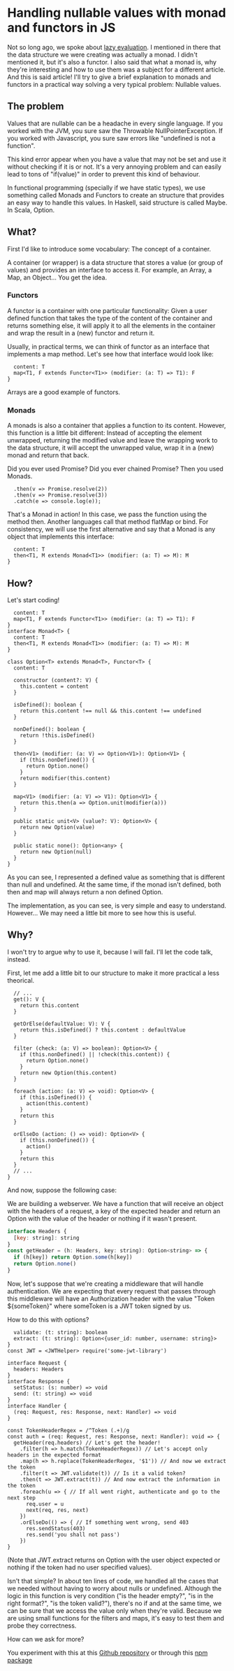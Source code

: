 # Handling nullable values with monad and functors in JS

Not so long ago, we spoke about [lazy evaluation](https://www.codementor.io/agustinchiappeberrini/lazy-evaluation-and-javascript-a5m7g8gs3). I mentioned in there that the data structure we were creating was actually a monad. I didn't mentioned it, but it's also a functor. I also said that what a monad is, why they're interesting and how to use them was a subject for a different article. And this is said article! I'll try to give a brief explanation to monads and functors in a practical way solving a very typical problem: Nullable values.

## The problem

Values that are nullable can be a headache in every single language. If you worked with the JVM, you sure saw the Throwable NullPointerException. If you worked with Javascript, you sure saw errors like "undefined is not a function".

This kind error appear when you have a value that may not be set and use it without checking if it is or not. It's a very annoying problem and can easily lead to tons of "if(value)" in order to prevent this kind of behaviour.

In functional programming (specially if we have static types), we use something called Monads and Functors to create an structure that provides an easy way to handle this values. In Haskell, said structure is called Maybe. In Scala, Option.

## What?

First I'd like to introduce some vocabulary: The concept of a container.

A container (or wrapper) is a data structure that stores a value (or group of values) and provides an interface to access it. For example, an Array, a Map, an Object... You get the idea.

### Functors

A functor is a container with one particular functionality: Given a user defined function that takes the type of the content of the container and returns something else, it will apply it to all the elements in the container and wrap the result in a (new) functor and return it.

Usually, in practical terms, we can think of functor as an interface that implements a map method. Let's see how that interface would look like:

```interface Functor<T> {
  content: T
  map<T1, F extends Functor<T1>> (modifier: (a: T) => T1): F
}
```

Arrays are a good example of functors.

### Monads

A monads is also a container that applies a function to its content. However, this function is a little bit different: Instead of accepting the element unwrapped, returning the modified value and leave the wrapping work to the data structure, it will accept the unwrapped value, wrap it in a (new) monad and return that back.

Did you ever used Promise? Did you ever chained Promise? Then you used Monads.

```return Promise.resolve(1)
  .then(v => Promise.resolve(2))
  .then(v => Promise.resolve(3))
  .catch(e => console.log(e));
```

That's a Monad in action! In this case, we pass the function using the method then. Another languages call that method flatMap or bind. For consistency, we will use the first alternative and say that a Monad is any object that implements this interface:

```interface Monad<T> {
  content: T
  then<T1, M extends Monad<T1>> (modifier: (a: T) => M): M
}
```

## How?

Let's start coding!

```interface Functor<T> {
  content: T
  map<T1, F extends Functor<T1>> (modifier: (a: T) => T1): F
}
interface Monad<T> {
  content: T
  then<T1, M extends Monad<T1>> (modifier: (a: T) => M): M
}

class Option<T> extends Monad<T>, Functor<T> {
  content: T
  
  constructor (content?: V) {
    this.content = content
  }

  isDefined(): boolean {
    return this.content !== null && this.content !== undefined
  }

  nonDefined(): boolean {
    return !this.isDefined()
  }

  then<V1> (modifier: (a: V) => Option<V1>): Option<V1> {
    if (this.nonDefined()) {
      return Option.none()
    }
    return modifier(this.content)
  }

  map<V1> (modifier: (a: V) => V1): Option<V1> {
    return this.then(a => Option.unit(modifier(a)))
  }

  public static unit<V> (value?: V): Option<V> {
    return new Option(value)
  }

  public static none(): Option<any> {
    return new Option(null)
  }
}
```

As you can see, I represented a defined value as something that is different than null and undefined. At the same time, if the monad isn't defined, both then and map will always return a non defined Option.

The implementation, as you can see, is very simple and easy to understand. However... We may need a little bit more to see how this is useful.

## Why?

I won't try to argue why to use it, because I will fail. I'll let the code talk, instead.

First, let me add a little bit to our structure to make it more practical a less theorical.

```class Option<T> extends Monad<T>, Functor<T> {
  // ...
  get(): V {
    return this.content
  }

  getOrElse(defaultValue: V): V {
    return this.isDefined() ? this.content : defaultValue
  }

  filter (check: (a: V) => boolean): Option<V> {
    if (this.nonDefined() || !check(this.content)) {
      return Option.none()
    }
    return new Option(this.content)
  }

  foreach (action: (a: V) => void): Option<V> {
    if (this.isDefined()) {
      action(this.content)
    }
    return this
  }

  orElseDo (action: () => void): Option<V> {
    if (this.nonDefined()) {
      action()
    }
    return this
  }
  // ...
}
```

And now, suppose the following case:

We are building a webserver. We have a function that will receive an object with the headers of a request, a key of the expected header and return an Option with the value of the header or nothing if it wasn't present.

```javascript
interface Headers {
  [key: string]: string
}
const getHeader = (h: Headers, key: string): Option<string> => {
  if (h[key]) return Option.some(h[key])
  return Option.none()
}
```

Now, let's suppose that we're creating a middleware that will handle authentication. We are expecting that every request that passes through this middleware will have an Authorization header with the value "Token ${someToken}" where someToken is a JWT token signed by us.

How to do this with options?

```interface JWTHelper {
  validate: (t: string): boolean
  extract: (t: string): Option<{user_id: number, username: string}>
}
const JWT = <JWTHelper> require('some-jwt-library')

interface Request {
  headers: Headers
}
interface Response {
  setStatus: (s: number) => void
  send: (t: string) => void
}
interface Handler {
  (req: Request, res: Response, next: Handler) => void
}

const TokenHeaderRegex = /^Token (.+)/g
const auth = (req: Request, res: Response, next: Handler): void => {
  getHeader(req.headers) // Let's get the header!
    .filter(h => h.match(TokenHeaderRegex)) // Let's accept only headers in the expected format
    .map(h => h.replace(TokenHeaderRegex, '$1')) // And now we extract the token
    .filter(t => JWT.validate(t)) // Is it a valid token?
    .then(t => JWT.extract(t)) // And now extract the information in the token
    .foreach(u => { // If all went right, authenticate and go to the next step
      req.user = u
      next(req, res, next)
    })
    .orElseDo(() => { // If something went wrong, send 403
      res.sendStatus(403)
      res.send('you shall not pass')
    })
}
```

(Note that JWT.extract returns on Option with the user object expected or nothing if the token had no user specified values).

Isn't that simple? In about ten lines of code, we handled all the cases that we needed without having to worry about nulls or undefined. Although the logic in this function is very condition ("is the header empty?", "is in the right format?", "is the token valid?"), there's no if and at the same time, we can be sure that we access the value only when they're valid. Because we are using small functions for the filters and maps, it's easy to test them and probe they correctness.

How can we ask for more?

You experiment with this at this [Github repository](https://github.com/AgustinCB/npm-monad) or through this [npm package](https://www.npmjs.com/package/npm-monads)
